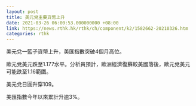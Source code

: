 ```yaml
---
layout: post
title: 美元兌主要貨幣上升
date: 2021-03-26 06:00:53.000000000 +08:00
link: https://news.rthk.hk/rthk/ch/component/k2/1582662-20210326.htm
categories: rthk
---
```


美元兌一籃子貨幣上升，美匯指數突破4個月高位。

歐元兌美元跌至1.177水平。分析員預計，歐洲經濟復蘇較美國落後，歐元兌美元可能跌至1.16範圍。

美元兌日圓升穿109。

美匯指數今年以來累計升逾3%。
